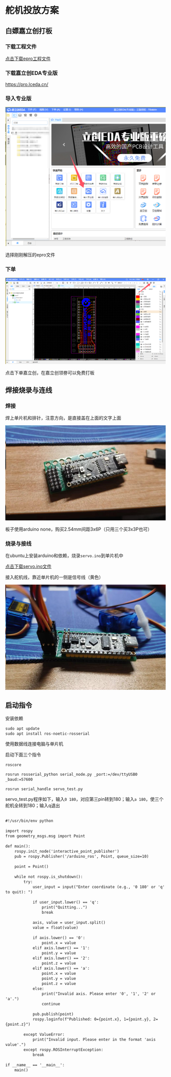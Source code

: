 # 舵机投放方案

## 白嫖嘉立创打板

### 下载工程文件

<a href="./assets/ProProject_NANO转舵机控制板.epro" download>点击下载epro工程文件</a>

### 下载嘉立创EDA专业版

https://pro.lceda.cn/

### 导入专业版

![](assets/2.png)

选择刚刚解压的epro文件

### 下单

![](assets/3.png)

点击下单嘉立创，在嘉立创领劵可以免费打板

## 焊接烧录与连线

### 焊接

焊上单片机和排针，注意方向，是直接盖在上面的文字上面

![](assets/4.png)

板子使用arduino none，购买2.54mm间距3x6P（只用三个买3x3P也可）

### 烧录与接线

在ubuntu上安装arduino和依赖，烧录`servo.ino`到单片机中

<a href="./assets/servo.ino" download>点击下载servo.ino文件</a>

接入舵机线，靠近单片机的一侧是信号线（黄色）

![](assets/5.png)

## 启动指令

安装依赖

```
sudo apt update
sudo apt install ros-noetic-rosserial
```

使用数据线连接电脑与单片机

启动下面三个指令

```
roscore
```

```
rosrun rosserial_python serial_node.py _port:=/dev/ttyUSB0 _baud:=57600
```

```
rosrun serial_handle servo_test.py
```

servo_test.py程序如下，输入`0 180`，对应第三pin转到180；输入`a 180`，使三个舵机全转到180；输入q退出

```
      
#!/usr/bin/env python

import rospy
from geometry_msgs.msg import Point

def main():
    rospy.init_node('interactive_point_publisher')
    pub = rospy.Publisher('/arduino_ros', Point, queue_size=10)

    point = Point()
    
    while not rospy.is_shutdown():
        try:
            user_input = input("Enter coordinate (e.g., '0 180' or 'q' to quit): ")
            
            if user_input.lower() == 'q':
                print("Quitting...")
                break
            
            axis, value = user_input.split()
            value = float(value)
            
            if axis.lower() == '0':
                point.x = value
            elif axis.lower() == '1':
                point.y = value
            elif axis.lower() == '2':
                point.z = value
            elif axis.lower() == 'a':
                point.x = value
                point.y = value
                point.z = value
            else:
                print("Invalid axis. Please enter '0', '1', '2' or 'a'.")
                continue
            
            pub.publish(point)
            rospy.loginfo(f"Published: 0={point.x}, 1={point.y}, 2={point.z}")
        
        except ValueError:
            print("Invalid input. Please enter in the format 'axis value'.")
        except rospy.ROSInterruptException:
            break

if __name__ == '__main__':
    main()
```

